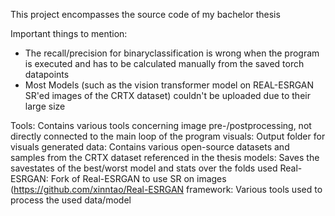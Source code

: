 This project encompasses the source code of my bachelor thesis

Important things to mention: 
- The recall/precision for binaryclassification is wrong when the program is executed and has to be calculated manually from the saved torch datapoints
- Most Models (such as the vision transformer model on REAL-ESRGAN SR'ed images of the CRTX dataset) couldn't be uploaded due to their large size


Tools: Contains various tools concerning image pre-/postprocessing, not directly connected to the main loop of the program
visuals: Output folder for visuals generated
data: Contains various open-source datasets and samples from the CRTX dataset referenced in the thesis
models: Saves the savestates of the best/worst model and stats over the folds used
Real-ESRGAN: Fork of Real-ESRGAN to use SR on images (https://github.com/xinntao/Real-ESRGAN
framework: Various tools used to process the used data/model
